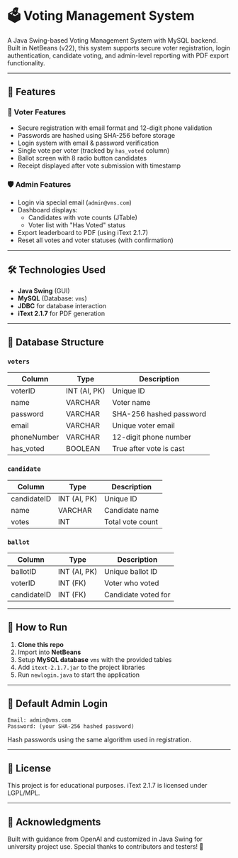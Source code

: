 # 🗳️ Voting Management System

A Java Swing-based Voting Management System with MySQL backend. Built in NetBeans (v22), this system supports secure voter registration, login authentication, candidate voting, and admin-level reporting with PDF export functionality.

---

## 📌 Features

### 👤 Voter Features

- Secure registration with email format and 12-digit phone validation
- Passwords are hashed using SHA-256 before storage
- Login system with email & password verification
- Single vote per voter (tracked by `has_voted` column)
- Ballot screen with 8 radio button candidates
- Receipt displayed after vote submission with timestamp

### 🛡️ Admin Features

- Login via special email (`admin@vms.com`)
- Dashboard displays:
  - Candidates with vote counts (JTable)
  - Voter list with "Has Voted" status
- Export leaderboard to PDF (using iText 2.1.7)
- Reset all votes and voter statuses (with confirmation)

---

## 🛠️ Technologies Used

- **Java Swing** (GUI)
- **MySQL** (Database: `vms`)
- **JDBC** for database interaction
- **iText 2.1.7** for PDF generation

---

## 🧩 Database Structure

### `voters`

| Column      | Type         | Description             |
| ----------- | ------------ | ----------------------- |
| voterID     | INT (AI, PK) | Unique ID               |
| name        | VARCHAR      | Voter name              |
| password    | VARCHAR      | SHA-256 hashed password |
| email       | VARCHAR      | Unique voter email      |
| phoneNumber | VARCHAR      | 12-digit phone number   |
| has_voted   | BOOLEAN      | True after vote is cast |

### `candidate`

| Column      | Type         | Description      |
| ----------- | ------------ | ---------------- |
| candidateID | INT (AI, PK) | Unique ID        |
| name        | VARCHAR      | Candidate name   |
| votes       | INT          | Total vote count |

### `ballot`

| Column      | Type         | Description         |
| ----------- | ------------ | ------------------- |
| ballotID    | INT (AI, PK) | Unique ballot ID    |
| voterID     | INT (FK)     | Voter who voted     |
| candidateID | INT (FK)     | Candidate voted for |

---

## 🚀 How to Run

1. **Clone this repo**
2. Import into **NetBeans**
3. Setup **MySQL database** `vms` with the provided tables
4. Add `itext-2.1.7.jar` to the project libraries
5. Run `newlogin.java` to start the application

---

## 🔐 Default Admin Login

```
Email: admin@vms.com
Password: (your SHA-256 hashed password)
```

Hash passwords using the same algorithm used in registration.

---

## 📄 License

This project is for educational purposes. iText 2.1.7 is licensed under LGPL/MPL.

---

## 🙌 Acknowledgments

Built with guidance from OpenAI and customized in Java Swing for university project use. Special thanks to contributors and testers! 💙
